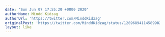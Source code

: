 ```yaml
---
date: 'Sun Jun 07 17:55:20 +0000 2020'
authorName: Mindd Kidzag
authorUrl: 'https://twitter.com/MinddKidzag'
originalPost: 'https://twitter.com/MinddKidzag/status/1269689411458998278'
layout: like
---
```

